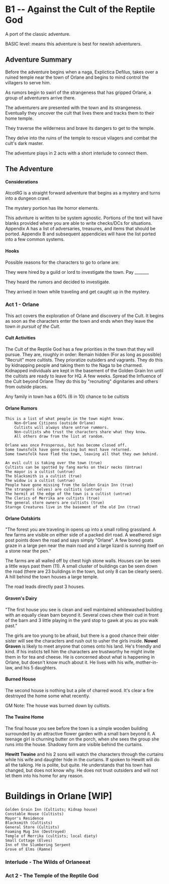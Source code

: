 # B1 -- Against the Cult of the Reptile God

A port of the classic adventure.

BASIC level: means this adventure is best for newish adventurers.

## Adventure Summary

Before the adventure begins when a naga, Explictica Defilus, takes over a ruined temple near the town of Orlane and begins to mind control the villagers to serve him.

As rumors begin to swirl of the strangeness that has gripped Orlane, a group of adventurers arrive there.

The adventurers are presented with the town and its strangeness. Eventually they uncover the cult that lives there and tracks them to their home temple.

They traverse the wilderness and brave its dangers to get to the temple.

They delve into the ruins of the temple to rescue vilagers and combat the cult's dark master.

The adventure plays in 2 acts with a short interlude to connect them.

## The Adventure

#### Considerations

AtcotRG is a straight forward adventure that begins as a mystery and turns into a dungeon crawl.

The mystery portion has lite horror elements.

This advnture is written to be system agnostic. Portions of the text will have blanks provided where you are able to write checks/DCs for situations. Appendix A has a list of adversaries, treasures, and items that should be ported. Appendix B and subsequent appendicies will have the list ported into a few common systems.

#### Hooks

Possible reasons for the characters to go to orlane are:

They were hired by a guild or lord to investigate the town. Pay _______

They heard the rumors and decided to investigate.

They arrived in town while traveling and get caught up in the mystery.

### Act 1 - Orlane

This act covers the exploration of Orlane and discovery of the Cult. It begins as soon as the characters enter the town and ends when they leave the town *in pursuit of the Cult*.


#### Cult Activities

The Cult of the Reptile God has a few priorities in the town that they will pursue. They are, roughly in order:
    Remain hidden (For as long as possible)
    "Recruit" more cultists. They prioratize outsiders and vagrants.
        They do this by kidnapping people and taking them to the Naga to be charmed.
        Kidnapped individuals are kept in the basement of the Golden Grain Inn until the cultists are ready to leave for HQ. A few weeks.
    Spread the Influence of the Cult beyond Orlane
        They do this by "recruiting" dignitaries and others from outside places.

Any family in town has a 60% (6 in 10) chance to be cultists

#### Orlane Rumors

    This is a list of what people in the town might know. 
        Non-Orlane Citizens (outside Orlane)
        Cultists will always share untrue rummors. 
        Non-cultists who trust the characters share what they know.
        All others draw from the list at random.

    Orlane was once Prosperous, but has become closed off.
    Some townsfolk have gone missing but most have returned.
    Some townsfolk have fled the town, leaving all that they own behind.

    An evil cult is taking over the town (true)
    Cultists can be spotted by fang marks on their necks (Untrue)
    The mayor is a cultist (untrue)
    The blacksmith is a cultist (true)
    The widow is a cultist (untrue)
    People have gone missing from the Golden Grain Inn (true)
    The strangers (elves) are cultists (untrue)
    The hermit at the edge of the town is a cultist (untrue)
    The Clerics of Merrika are cultists (true)
    The general store owners are cultists (true)
    Starnge Creatures live in the basement of the old Inn (true)


#### Orlane Outskirts

"The forest you are traveling in opens up into a small rolling grassland. A few farms are visible on either side of a packed dirt road. A weathered sign post points down the road and says simply "Orlane". A few bored goats graze in a large pen near the main road and a large lizard is sunning itself on a stone near the pen."

The farms are all walled off by chest high stone walls. Houses can be seen a little ways past them (11). A small cluster of buildings can be seen down the road (there are 23 buildings in the town, but only 8 can be clearly seen). A hill behind the town houses a large temple.

The road leads directly past 3 houses.

#### Graven's Dairy

"The first house you see is clean and well maintained whitewashed building with an equally clean barn beyond it. Several cows chew their cud in front of the barn and 3 little playing in the yard stop to gawk at you as you walk past."

The girls are too young to be afraid, but there is a good chance their older sister will see the characters and rush out to usher the girls inside. **Nowel Graven** is likely to meet anyone that comes onto his land. He's friendly and kind. If his insticts tell him the characters are trustworthy he might invite them in for tea and cheese. He is concerned about what is happening in Orlane, but doesn't know much about it. He lives with his wife, mother-in-law, and his 5 daughters.


#### Burned House

The second house is nothing but a pile of charred wood. It's clear a fire destroyed the home some what recently.

GM Note: The house was burned down by cultists.

#### The Twaine Home

The final house you see before the town is a simple wooden building surrounded by an attractive flower garden with a small barn beyond it. A teenage girl is churning butter on the porch, when she sees the group she runs into the house. Shadowy form are visible behind the curtains.

**Hewitt Twaine** and his 2 sons will watch the characters through the curtains while his wife and daughter hide in the curtains. If spoken to Hewitt will do all the talking. He is polite, but quite. He understands that his town has changed, but does not know why. He does not trust outsiders and will not let them into his home for any reason.

# Buildings in Orlane [WIP]
    Golden Grain Inn (Cultists; Kidnap house)
    Constable House (Cultists)
    Mayor's Residence
    Blacksmith (Cultists)
    General Store (Cultists)
    Foaming Mug Inn (Destroyed)
    Temple of Merrika (cultists; local diety)
    Small Cottage (Elves)
    Inn of the Slumbering Serpent
    Grove of Elms (Ramne)


### Interlude - The Wilds of Orlaneeat

### Act 2 - The Temple of the Reptile God